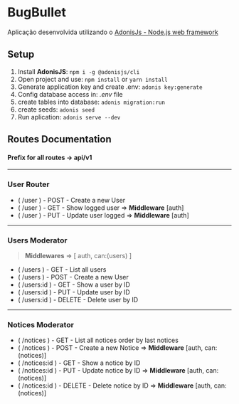 # BugBullet

Aplicação desenvolvida utilizando o [AdonisJs - Node.js web framework](https://adonisjs.com/)

## Setup

1. Install **AdonisJS**: `npm i -g @adonisjs/cli`
2. Open project and use: `npm install` or `yarn install`
3. Generate application key and create .env: `adonis key:generate`
4. Config database access in: *.env* file
5. create tables into database: `adonis migration:run`
6. create seeds: `adonis seed`
7. Run aplication: `adonis serve --dev`

## Routes Documentation

#### Prefix for all routes -> api/v1

---
### User Router
- ( /user ) - POST - Create a new User
- ( /user ) - GET - Show logged user => **Middleware** [auth]
- ( /user ) - PUT - Update user logged => **Middleware** [auth]
---
### Users Moderator
> **Middlewares** => [ auth, can:(users) ]
- ( /users ) - GET - List all users
- ( /users ) - POST - Create a new User
- ( /users:id ) - GET - Show a user by ID
- ( /users:id ) - PUT - Update user by ID
- ( /users:id ) - DELETE - Delete user by ID
---
### Notices Moderator
- ( /notices ) - GET - List all notices order by last notices
- ( /notices ) - POST - Create a new Notice => **Middleware** [auth, can:(notices)]
- ( /notices:id ) - GET - Show a notice by ID
- ( /notices:id ) - PUT - Update notice by ID => **Middleware** [auth, can:(notices)]
- ( /notices:id ) - DELETE - Delete notice by ID => **Middleware** [auth, can:(notices)]
